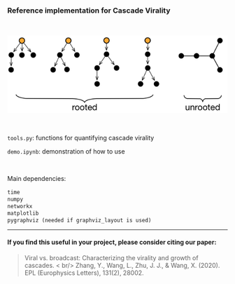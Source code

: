 ### Reference implementation for Cascade Virality
<br/>



![Rooted vs unrooted cascades](cascade_example.png)

<br/>

`tools.py`: functions for quantifying cascade virality

`demo.ipynb`: demonstration of how to use

<br/>

Main dependencies:
```
time
numpy
networkx
matplotlib
pygraphviz (needed if graphviz_layout is used)
```



---
#### If you find this useful in your project, please consider citing our paper:
> Viral vs. broadcast: Characterizing the virality and growth of cascades. < br/> Zhang, Y., Wang, L., Zhu, J. J., & Wang, X. (2020). <br> EPL (Europhysics Letters), 131(2), 28002.
